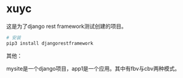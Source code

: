 # xuyc
这是为了django rest framework测试创建的项目。

```python
# 安装
pip3 install djangorestframework
```

其他：

mysite是一个django项目，app1是一个应用。其中有fbv与cbv两种模式。



